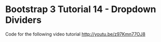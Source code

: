 Bootstrap 3 Tutorial 14 - Dropdown Dividers
===========================================

Code for the following video tutorial http://youtu.be/z97Kmn77OJ8
